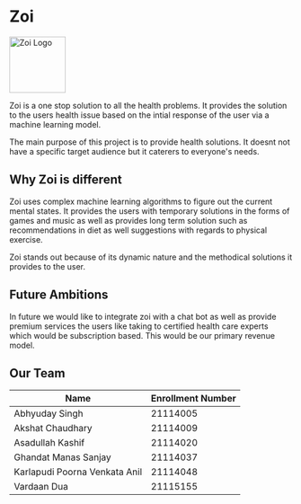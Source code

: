 # Zoi

<img src = "./Zoi.png" alt = "Zoi Logo" width = "100"/>

Zoi is a one stop solution to all the health problems. It provides the solution to the users health issue based on the intial response of the user via a machine learning model.

The main purpose of this project is to provide health solutions. It doesnt not have a specific target audience but it caterers to everyone's needs.



## Why Zoi is different

Zoi uses complex machine learning algorithms to figure out the current mental states. It provides the users with temporary solutions in the forms of games and music as well as provides long term solution such as recommendations in diet as well suggestions with regards to physical exercise.

Zoi stands out because of its dynamic nature and the methodical solutions it provides to the user.


## Future Ambitions

In future we would like to integrate zoi with a chat bot as well as provide premium services the users like taking to certified health care experts which would be subscription based. This would be our primary revenue model. 

## Our Team

Name | Enrollment Number|
----|----|
Abhyuday Singh | 21114005|
Akshat Chaudhary | 21114009|
Asadullah Kashif | 21114020|
Ghandat Manas Sanjay | 21114037|
Karlapudi Poorna Venkata Anil | 21114048|
Vardaan Dua | 21115155|

